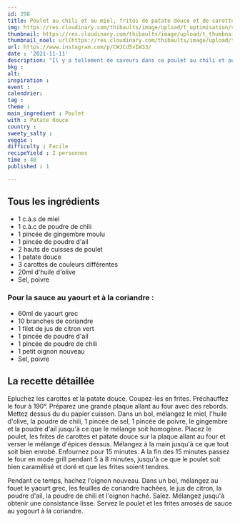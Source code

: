```yaml
---
id: 298
title: Poulet au chili et au miel, frites de patate douce et de carotte
img: https://res.cloudinary.com/thibaults/image/upload/t_optimisation/v1636707262/Recipes/20211111_poulet_miel_chili.jpg
thumbnail: https://res.cloudinary.com/thibaults/image/upload/t_thumbnail_josie/v1636707262/Recipes/20211111_poulet_miel_chili.jpg
thumbnail_noel: url(https://res.cloudinary.com/thibaults/image/upload/t_carre/v1636707262/Recipes/20211111_poulet_miel_chili.jpg)
url: https://www.instagram.com/p/CWJCd5vIW33/
date : '2021-11-11'
description: "Il y a tellement de saveurs dans ce poulet au chili et au miel accompagné de frites de patate douce, de carotte et d'une sauce blanche à la coriandre !"
bkg : 
alt: 
inspiration : 
event : 
calendrier: 
tag : 
theme : 
main_ingredient : Poulet
with : Patate douce
country : 
sweety_salty : 
veggie : 
difficulty : Facile
recipeYield : 2 personnes
time : 40
published : 1

---
```


## Tous les ingrédients
 - 1 c.à.s de miel
 - 1 c.à.c de poudre de chili
 - 1 pincée de gingembre moulu
 - 1 pincée de poudre d'ail
 - 2 hauts de cuisses de poulet
 - 1 patate douce
 - 3 carottes de couleurs différentes
 - 20ml d'huile d'olive
 - Sel, poivre

### Pour la sauce au yaourt et à la coriandre :
 - 60ml de yaourt grec
 - 10 branches de coriandre
 - 1 filet de jus de citron vert
 - 1 pincée de poudre d'ail
 - 1 pincée de poudre de chili
 - 1 petit oignon nouveau
 - Sel, poivre

## La recette détaillée
Epluchez les carottes et la patate douce. Coupez-les en frites. Préchauffez le four à 190°. Préparez une grande plaque allant au four avec des rebords. Mettez dessus du du papier cuisson. Dans un bol, mélangez le miel, l'huile d'olive, la poudre de chili, 1 pincée de sel, 1 pincée de poivre, le gingembre et la poudre d'ail jusqu'à ce que le mélange soit homogène.
Placez le poulet, les frites de carottes et patate douce sur la plaque allant au four et verser le mélange d'épices dessus. Mélangez à la main jusqu'à ce que tout soit bien enrobé. Enfournez pour 15 minutes. A la fin des 15 minutes passez le four en mode grill pendant 5 à 8 minutes, jusqu'à ce que le poulet soit bien caramélisé et doré et que les frites soient tendres.

Pendant ce temps, hachez l'oignon nouveau. Dans un bol, mélangez au fouet le yaourt grec, les feuilles de coriandre hachées, le jus de citron, la poudre d'ail, la poudre de chili et l'oignon haché. Salez. Mélangez jusqu'à obtenir une consistance lisse. Servez le poulet et les frites arrosés de sauce au yogourt à la coriandre.